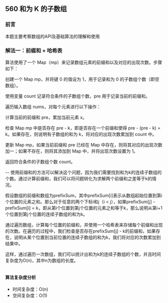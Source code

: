 ## 560 和为 K 的子数组

### 前言
本题主要考察数组的API及基础算法的理解和使用


### 解法一：前缀和 + 哈希表
算法使用了一个 Map（mp）来记录数组元素的前缀和以及对应的出现次数。步骤如下：

创建一个 Map mp，并将键 0 的值设为 1，用于记录和为 0 的子数组个数（即空数组）。

使用变量 count 记录符合条件的子数组个数，pre 用于记录当前的前缀和。

遍历输入数组 nums，对每个元素进行以下操作：

计算当前的前缀和 pre，累加当前元素 x。

检查 Map mp 中是否存在 pre - k，即是否存在一个前缀和使得 pre - (pre - k) = k。如果存在，则说明有子数组的和为 k，将对应的出现次数累加到 count 中。

更新 Map mp，如果当前前缀和 pre 已经在 Map 中存在，则将其对应的出现次数加一；如果不存在，则将其添加到 Map 中，并将出现次数设置为 1。

返回符合条件的子数组个数 count。

--
使用前缀和的方法可以解决这个问题，因为我们需要找到和为k的连续子数组的个数。通过计算前缀和，我们可以将问题转化为求解两个前缀和之差等于k的情况。

假设数组的前缀和数组为prefixSum，其中prefixSum[i]表示从数组起始位置到第i个位置的元素之和。那么对于任意的两个下标i和j（i < j），如果prefixSum[j] - prefixSum[i] = k，即从第i个位置到第j个位置的元素之和等于k，那么说明从第i+1个位置到第j个位置的连续子数组的和为k。

通过遍历数组，计算每个位置的前缀和，并使用一个哈希表来存储每个前缀和出现的次数。在遍历的过程中，我们检查是否存在prefixSum[j] - k的前缀和，如果存在，说明从某个位置到当前位置的连续子数组的和为k，我们将对应的次数累加到结果中。

这样，通过遍历一次数组，我们可以统计出和为k的连续子数组的个数，并且时间复杂度为O(n)，其中n为数组的长度。

```js
```

#### 算法复杂度分析
- 时间复杂度：O(n)
- 空间复杂度：O(1) 
&nbsp;
    